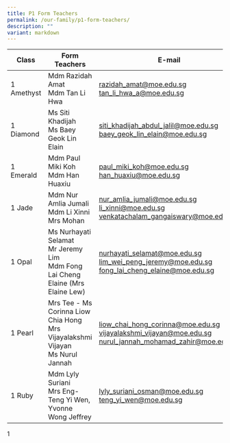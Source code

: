 ```yaml
---
title: P1 Form Teachers
permalink: /our-family/p1-form-teachers/
description: ""
variant: markdown
---
```

| Class | Form Teachers | E-mail |
| -------- | -------- | -------- |
| 1 Amethyst | Mdm Razidah Amat<br>Mdm Tan Li Hwa | razidah_amat@moe.edu.sg<br>tan_li_hwa_a@moe.edu.sg |
|1 Diamond | Ms Siti Khadijah<br>Ms Baey Geok Lin Elain | siti_khadijah_abdul_jalil@moe.edu.sg<br>baey_geok_lin_elain@moe.edu.sg|
|1 Emerald | Mdm Paul Miki Koh<br>Mdm Han Huaxiu | paul_miki_koh@moe.edu.sg<br>han_huaxiu@moe.edu.sg|
|1 Jade | Mdm Nur Amlia Jumali<br>Mdm Li Xinni<br>Mrs Mohan | nur_amlia_jumali@moe.edu.sg<br>li_xinni@moe.edu.sg<br>venkatachalam_gangaiswary@moe.edu.sg |
| 1 Opal | Ms Nurhayati Selamat<br>Mr Jeremy Lim<br>Mdm Fong Lai Cheng Elaine (Mrs Elaine Lew) | nurhayati_selamat@moe.edu.sg<br>lim_wei_peng_jeremy@moe.edu.sg<br>fong_lai_cheng_elaine@moe.edu.sg | 
1 Pearl | Mrs Tee - Ms Corinna Liow Chia Hong<br>Mrs Vijayalakshmi Vijayan<br> Ms Nurul Jannah | liow_chai_hong_corinna@moe.edu.sg<br>vijayalakshmi_vijayan@moe.edu.sg<br>nurul_jannah_mohamad_zahir@moe.edu.sg |
1 Ruby | Mdm Lyly Suriani<br>Mrs Eng-Teng Yi Wen, Yvonne<br>Wong Jeffrey | lyly_suriani_osman@moe.edu.sg<br>teng_yi_wen@moe.edu.sg |
1 